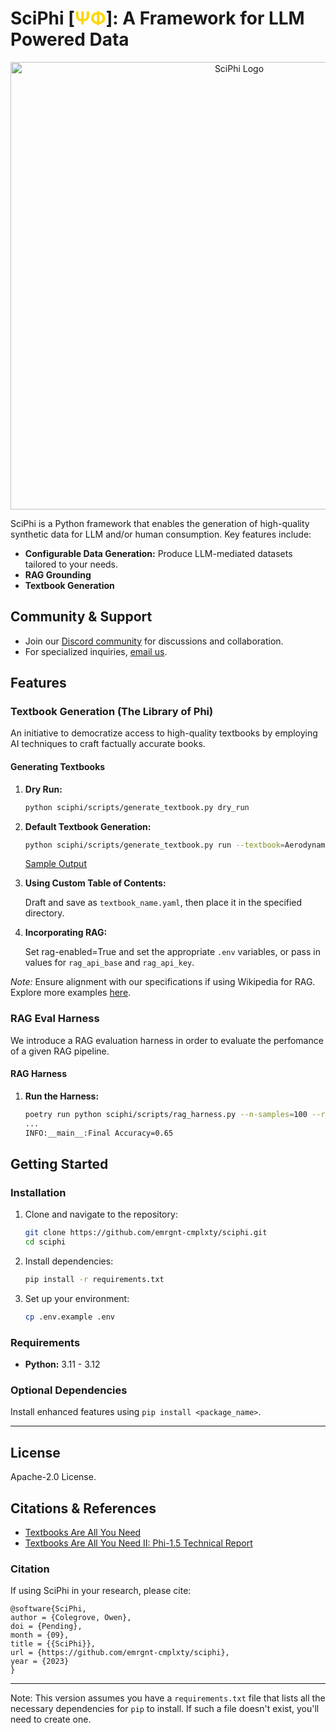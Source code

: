 # SciPhi [<span style="color:gold">ΨΦ</span>]: A Framework for LLM Powered Data

<p align="center">
<img width="716" alt="SciPhi Logo" src="https://github.com/emrgnt-cmplxty/sciphi/assets/68796651/195367d8-54fd-4281-ace0-87ea8523f982">
</p>

SciPhi is a Python framework that enables the generation of high-quality synthetic data for LLM and/or human consumption. Key features include:

- **Configurable Data Generation:** Produce LLM-mediated datasets tailored to your needs.
- **RAG Grounding**
- **Textbook Generation**

## Community & Support

- Join our [Discord community](https://discord.gg/j9GxfbxqAe) for discussions and collaboration.
- For specialized inquiries, [email us](mailto:owen@sciphi.ai).

## Features

### Textbook Generation (The Library of Phi)

An initiative to democratize access to high-quality textbooks by employing AI techniques to craft factually accurate books.

#### Generating Textbooks

1. **Dry Run:**

   ```bash
   python sciphi/scripts/generate_textbook.py dry_run
   ```

2. **Default Textbook Generation:**

   ```bash
   python sciphi/scripts/generate_textbook.py run --textbook=Aerodynamics_of_Viscous_Fluids --rag-enabled=False --filter_existing_books=False --log-level=debug
   ```

   [Sample Output](sciphi/data/library_of_phi/sample/Aerodynamics_of_Viscous_Fluids.md)

3. **Using Custom Table of Contents:** 

   Draft and save as `textbook_name.yaml`, then place it in the specified directory.

4. **Incorporating RAG:** 

   Set rag-enabled=True and set the appropriate `.env` variables, or pass in values for `rag_api_base` and `rag_api_key`.

_Note:_ Ensure alignment with our specifications if using Wikipedia for RAG. Explore more examples [here](https://github.com/emrgnt-cmplxty/library_of_phi/tree/main).


### RAG Eval Harness

We introduce a RAG evaluation harness in order to evaluate the perfomance of a given RAG pipeline.

#### RAG Harness

1. **Run the Harness:**

   ```bash
   poetry run python sciphi/scripts/rag_harness.py --n-samples=100 --rag-enabled=True --evals_to_run="science_multiple_choice"
   ...
   INFO:__main__:Final Accuracy=0.65
   ```


## Getting Started

### Installation

1. Clone and navigate to the repository:

   ```bash
   git clone https://github.com/emrgnt-cmplxty/sciphi.git
   cd sciphi
   ```

2. Install dependencies:

   ```bash
   pip install -r requirements.txt
   ```

3. Set up your environment:
   ```bash
   cp .env.example .env
   ```

### Requirements

- **Python:** 3.11 - 3.12

### Optional Dependencies

Install enhanced features using `pip install <package_name>`.

---

## License

Apache-2.0 License.

## Citations & References

- [Textbooks Are All You Need](https://arxiv.org/abs/2306.11644)
- [Textbooks Are All You Need II: Phi-1.5 Technical Report](https://arxiv.org/abs/2309.05463)

### Citation

If using SciPhi in your research, please cite:

```plaintext
@software{SciPhi,
author = {Colegrove, Owen},
doi = {Pending},
month = {09},
title = {{SciPhi}},
url = {https://github.com/emrgnt-cmplxty/sciphi},
year = {2023}
}
```

---

Note: This version assumes you have a `requirements.txt` file that lists all the necessary dependencies for `pip` to install. If such a file doesn't exist, you'll need to create one.

